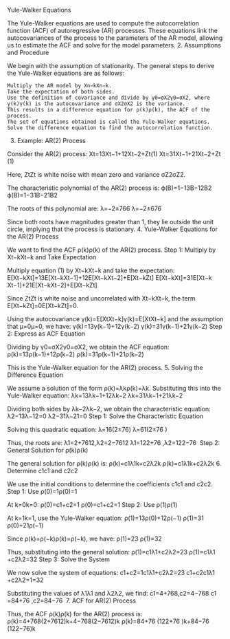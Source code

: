 Yule-Walker Equations 

The Yule-Walker equations are used to compute the autocorrelation function (ACF) of autoregressive (AR) processes. These equations link the autocovariances of the process to the parameters of the AR model, allowing us to estimate the ACF and solve for the model parameters.
2. Assumptions and Procedure

We begin with the assumption of stationarity. The general steps to derive the Yule-Walker equations are as follows:

    Multiply the AR model by Xn−kXn−k​.
    Take the expectation of both sides.
    Use the definition of covariance and divide by γ0=σX2γ0​=σX2​, where γ(k)γ(k) is the autocovariance and σX2σX2​ is the variance.
    This results in a difference equation for ρ(k)ρ(k), the ACF of the process.
    The set of equations obtained is called the Yule-Walker equations.
    Solve the difference equation to find the autocorrelation function.

3. Example: AR(2) Process

Consider the AR(2) process:
Xt=13Xt−1+12Xt−2+Zt(1)
Xt​=31​Xt−1​+21​Xt−2​+Zt​(1)

Here, ZtZt​ is white noise with mean zero and variance σZ2σZ2​.

The characteristic polynomial of the AR(2) process is:
ϕ(B)=1−13B−12B2
ϕ(B)=1−31​B−21​B2

The roots of this polynomial are:
λ=−2±766
λ=−2±676
​​

Since both roots have magnitudes greater than 1, they lie outside the unit circle, implying that the process is stationary.
4. Yule-Walker Equations for the AR(2) Process

We want to find the ACF ρ(k)ρ(k) of the AR(2) process.
Step 1: Multiply by Xt−kXt−k​ and Take Expectation

Multiply equation (1) by Xt−kXt−k​ and take the expectation:
E[Xt−kXt]=13E[Xt−kXt−1]+12E[Xt−kXt−2]+E[Xt−kZt]
E[Xt−k​Xt​]=31​E[Xt−k​Xt−1​]+21​E[Xt−k​Xt−2​]+E[Xt−k​Zt​]

Since ZtZt​ is white noise and uncorrelated with Xt−kXt−k​, the term E[Xt−kZt]=0E[Xt−k​Zt​]=0.

Using the autocovariance γ(k)=E[XtXt−k]γ(k)=E[Xt​Xt−k​] and the assumption that μ=0μ=0, we have:
γ(k)=13γ(k−1)+12γ(k−2)
γ(k)=31​γ(k−1)+21​γ(k−2)
Step 2: Express as ACF Equation

Dividing by γ0=σX2γ0​=σX2​, we obtain the ACF equation:
ρ(k)=13ρ(k−1)+12ρ(k−2)
ρ(k)=31​ρ(k−1)+21​ρ(k−2)

This is the Yule-Walker equation for the AR(2) process.
5. Solving the Difference Equation

We assume a solution of the form ρ(k)=λkρ(k)=λk. Substituting this into the Yule-Walker equation:
λk=13λk−1+12λk−2
λk=31​λk−1+21​λk−2

Dividing both sides by λk−2λk−2, we obtain the characteristic equation:
λ2−13λ−12=0
λ2−31​λ−21​=0
Step 1: Solve the Characteristic Equation

Solving this quadratic equation:
λ=16(2±76)
λ=61​(2±76
​)

Thus, the roots are:
λ1=2+7612,λ2=2−7612
λ1​=122+76
​​,λ2​=122−76
​​
Step 2: General Solution for ρ(k)ρ(k)

The general solution for ρ(k)ρ(k) is:
ρ(k)=c1λ1k+c2λ2k
ρ(k)=c1​λ1k​+c2​λ2k​
6. Determine c1c1​ and c2c2​

We use the initial conditions to determine the coefficients c1c1​ and c2c2​.
Step 1: Use ρ(0)=1ρ(0)=1

At k=0k=0:
ρ(0)=c1+c2=1
ρ(0)=c1​+c2​=1
Step 2: Use ρ(1)ρ(1)

At k=1k=1, use the Yule-Walker equation:
ρ(1)=13ρ(0)+12ρ(−1)
ρ(1)=31​ρ(0)+21​ρ(−1)

Since ρ(k)=ρ(−k)ρ(k)=ρ(−k), we have:
ρ(1)=23
ρ(1)=32​

Thus, substituting into the general solution:
ρ(1)=c1λ1+c2λ2=23
ρ(1)=c1​λ1​+c2​λ2​=32​
Step 3: Solve the System

We now solve the system of equations:
c1+c2=1c1λ1+c2λ2=23
c1​+c2​c1​λ1​+c2​λ2​​=1=32​​

Substituting the values of λ1λ1​ and λ2λ2​, we find:
c1=4+768,c2=4−768
c1​=84+76
​​,c2​=84−76
​​
7. ACF for AR(2) Process

Thus, the ACF ρ(k)ρ(k) for the AR(2) process is:
ρ(k)=4+768(2+7612)k+4−768(2−7612)k
ρ(k)=84+76
​​(122+76
​​)k+84−76
​​(122−76
​​)k

